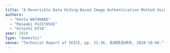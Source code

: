 ```yaml
---
title: "A Reversible Data Hiding-Based Image Authentication Method Using Multiple Keys"
authors:
  - "Kenta WATANABE"
  - "Masaaki FUJIYOSHI"
  - "Hitoshi KIYA"
year: 2010
type: "domestic"
venue: "Technical Report of IEICE, pp. 31-36, 長崎県長崎市, 2010-10-08."
---
```

